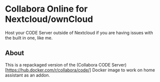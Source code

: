 # Collabora Online for Nextcloud/ownCloud

Host your CODE Server outside of Nextcloud if you are having issues with the built in one, like me.

## About

This is a repackaged version of the (Collabora CODE Server)[https://hub.docker.com/r/collabora/code/] Docker image to work on home assistant as an addon.